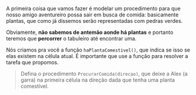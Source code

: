 A primeira coisa que vamos fazer é modelar um procedimento para que nosso amigo aventureiro possa sair em busca de comida: basicamente plantas, que como já dissemos serão representadas com pedras verdes.

Obviamente, **não sabemos de antemão aonde há plantas** e portanto teremos que **percorrer** o tabuleiro até encontrar uma.

Nós criamos pra você a função `haPlantaComestivel()`, que indica se isso se elas existem na célula atual. É importante que use a função para resolver a tarefa que propomos.

> Defina o procedimento `ProcurarComida(direcao)`, que deixe a Alex (a garra) na primeira célula na direção dada que tenha uma planta comestível.